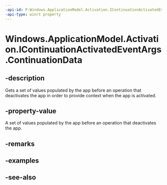 ----api-id: P:Windows.ApplicationModel.Activation.IContinuationActivatedEventArgs.ContinuationData
-api-type: winrt property
---<!-- Property syntaxpublic Windows.Foundation.Collections.ValueSet ContinuationData { get; }--># Windows.ApplicationModel.Activation.IContinuationActivatedEventArgs.ContinuationData## -descriptionGets a set of values populated by the app before an operation that deactivates the app in order to provide context when the app is activated.## -property-valueA set of values populated by the app before an operation that deactivates the app.## -remarks## -examples## -see-also